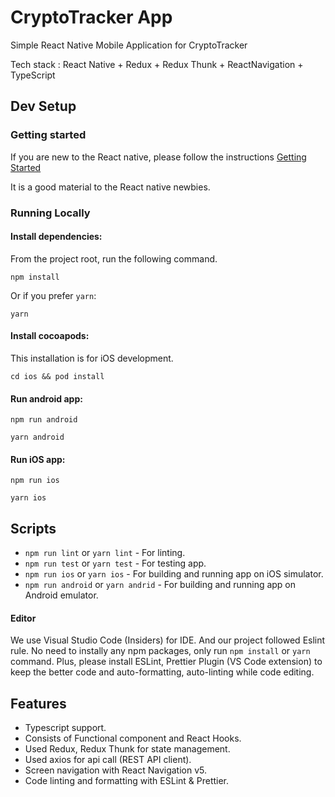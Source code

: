 # CryptoTracker App

Simple React Native Mobile Application for CryptoTracker

Tech stack : React Native + Redux + Redux Thunk + ReactNavigation + TypeScript

## Dev Setup

### Getting started

If you are new to the React native, please follow the instructions [Getting Started](https://reactnative.dev/docs/environment-setup)

It is a good material to the React native newbies.

### Running Locally

#### Install dependencies:

From the project root, run the following command.

```
npm install

```

Or if you prefer `yarn`:

```
yarn

```

#### Install cocoapods:

This installation is for iOS development.

```
cd ios && pod install

```

#### Run android app:

```
npm run android

```

```
yarn android

```

#### Run iOS app:

```
npm run ios

```

```
yarn ios

```

## Scripts

- `npm run lint` or `yarn lint` - For linting.
- `npm run test` or `yarn test` - For testing app.
- `npm run ios` or `yarn ios` - For building and running app on iOS simulator.
- `npm run android` or `yarn andrid` - For building and running app on Android emulator.

#### Editor

We use Visual Studio Code (Insiders) for IDE. And our project followed Eslint rule. No need to instally any npm packages, only run `npm install` or `yarn` command. Plus, please install ESLint, Prettier Plugin (VS Code extension) to keep the better code and auto-formatting, auto-linting while code editing.

## Features

- Typescript support.
- Consists of Functional component and React Hooks.
- Used Redux, Redux Thunk for state management.
- Used axios for api call (REST API client).
- Screen navigation with React Navigation v5.
- Code linting and formatting with ESLint & Prettier.
